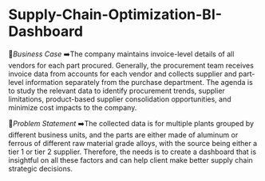 # Supply-Chain-Optimization-BI-Dashboard
💭*Business Case*
➡️The company maintains invoice-level details of all vendors for each part procured. Generally, the procurement team receives invoice data from accounts for each vendor and collects supplier and part-level information separately from the purchase department. The agenda is to study the relevant data to identify procurement trends, supplier limitations, product-based supplier consolidation opportunities, and minimize cost impacts to the company.

💭*Problem Statement*
➡️The collected data is for multiple plants grouped by different business units, and the parts are either made of aluminum or ferrous of different raw material grade alloys, with the source being either a tier 1 or tier 2 supplier. Therefore, the needs is to create a dashboard that is insightful on all these factors and can help client make better supply chain strategic decisions.

